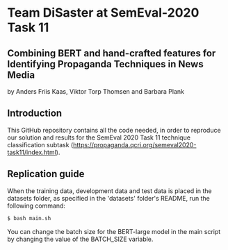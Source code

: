 # Team DiSaster at SemEval-2020 Task 11
## Combining BERT and hand-crafted features for Identifying Propaganda Techniques in News Media

by 
Anders Friis Kaas, Viktor Torp Thomsen and Barbara Plank

## Introduction
This GitHub repository contains all the code needed, in order to reproduce our solution and results for the SemEval 2020 Task 11 technique classification subtask (https://propaganda.qcri.org/semeval2020-task11/index.html).

## Replication guide
When the training data, development data and test data is placed in the datasets folder, as specified in the 'datasets' folder's README, run the following command:

```bash
$ bash main.sh
```

You can change the batch size for the BERT-large model in the main script by changing the value of the BATCH_SIZE variable.
